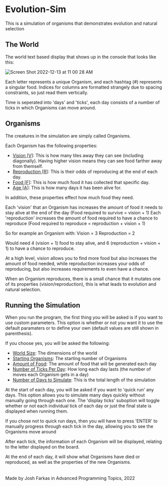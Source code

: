 # Evolution-Sim

This is a simulation of organisms that demonstrates evolution and natural selection

<h2>The World</h2>

The world text based display that shows up in the console that looks like this:

![Screen Shot 2022-12-13 at 11 00 28 AM](https://user-images.githubusercontent.com/58442585/207421609-d1640d6c-815e-4162-b8a5-aa7f15e8dbbf.png)


Each letter represents a unique Organism, and each hashtag (#) represents a singular food.
Indices for columns are formatted strangely due to spacing constraints, so just read them vertically.

Time is seperated into 'days' and 'ticks', each day consists of a number of ticks in which Organisms can move around.


<h2>Organisms</h2>
  
The creatures in the simulation are simply called Organisms.
  
Each Organism has the following properties:
    
  - <ins>Vision [V]</ins>: This is how many tiles away they can see (including diagonally). Having higher vision means they can see food farther away from themself.
  - <ins>Reproduction [R]</ins>: This is their odds of reproducing at the end of each day.
  - <ins>Food [F]</ins>: This is how much food it has collected that specific day.
  - <ins>Age [A]</ins>: This is how many days it has been alive for.
  
In addition, these properties effect how much food they need.

Each 'vision' that an Organism has increases the amount of food it needs to stay alive at the end of the day (Food required to survive = vision + 1)
Each 'reproduction' increases the amount of food required to have a chance to reproduce (Food required to reproduce = reproduction + vision + 1)

So for example an Organism with:
  Vision = 3
  Reproduction = 2
  
  Would need 4 (vision + 1) food to stay alive, and 6 (reproduction + vision + 1) to have a chance to reproduce.
  
At a high level, vision allows you to find more food but also increases the amount of food needed, while reproduction increases your odds of reproducing, but also increases requirements to even have a chance.

When an Organism reproduces, there is a small chance that it mutates one of its properties (vision/reproduction), this is what leads to evolution and natural selection.

<h2>Running the Simulation</h2>
When you run the program, the first thing you will be asked is if you want to use custom parameters.
This option is whether or not you want it to use the default paramaters or to define your own (default values are still shown in parenthesis).

If you choose yes, you will be asked the following:
  - <ins>World Size</ins>: The dimensions of the world
  - <ins>Starting Organisms</ins>: The starting number of Organisms
  - <ins>Amount of Food</ins>: The amount of food that will be generated each day
  - <ins>Number of Ticks Per Day</ins>: How long each day lasts (the number of moves each Organism gets in a day)
  - <ins>Number of Days to Simulate</ins>: This is the total length of the simulation


At the start of each day, you will be asked if you want to 'quick run' any days. This option allows you to simulate many days quickly without manually going through each one. The 'display ticks' suboption will toggle whether or not each individual tick of each day or just the final state is displayed when running them.

If you chose not to quick run days, then you will have to press 'ENTER' to manually progress through each tick in the day, allowing you to see the Organisms move around

After each tick, the information of each Organism will be displayed, relating to the letter displayed on the board.

At the end of each day, it will show what Organisms have died or reproduced, as well as the properties of the new Organisms.  
<br>
<br>
Made by Josh Farkas in Advanced Programming Topics, 2022
